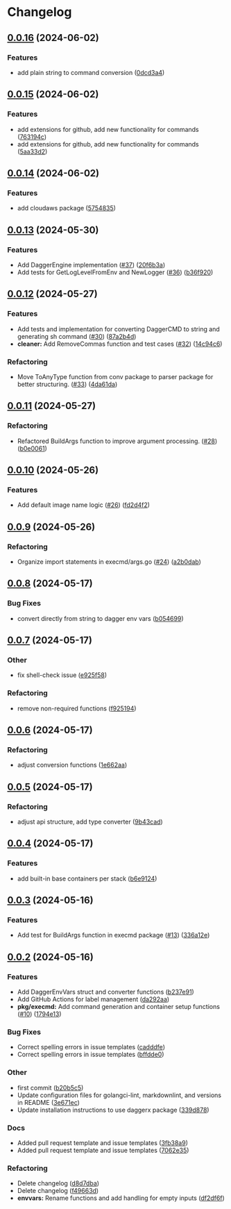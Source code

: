# Changelog

## [0.0.16](https://github.com/Excoriate/daggerx/compare/v0.0.15...v0.0.16) (2024-06-02)


### Features

* add plain string to command conversion ([0dcd3a4](https://github.com/Excoriate/daggerx/commit/0dcd3a48795c871bb269c17750aa92b9a2a7ea70))

## [0.0.15](https://github.com/Excoriate/daggerx/compare/v0.0.14...v0.0.15) (2024-06-02)


### Features

* add extensions for github, add new functionality for commands ([763194c](https://github.com/Excoriate/daggerx/commit/763194c88a42e1974a0872f5578fc56942d0bece))
* add extensions for github, add new functionality for commands ([5aa33d2](https://github.com/Excoriate/daggerx/commit/5aa33d22636fa2a1ce783ddcc05c7ada63097c37))

## [0.0.14](https://github.com/Excoriate/daggerx/compare/v0.0.13...v0.0.14) (2024-06-02)


### Features

* add cloudaws package ([5754835](https://github.com/Excoriate/daggerx/commit/57548350cc6b1a2b413ca64de0e1ae94fda4d276))

## [0.0.13](https://github.com/Excoriate/daggerx/compare/v0.0.12...v0.0.13) (2024-05-30)


### Features

* Add DaggerEngine implementation ([#37](https://github.com/Excoriate/daggerx/issues/37)) ([20f6b3a](https://github.com/Excoriate/daggerx/commit/20f6b3a32eb4f9a472c820b1e91f48a045306e33))
* Add tests for GetLogLevelFromEnv and NewLogger ([#36](https://github.com/Excoriate/daggerx/issues/36)) ([b36f920](https://github.com/Excoriate/daggerx/commit/b36f9202b540dbcaf90b859b1212e3543d702a25))

## [0.0.12](https://github.com/Excoriate/daggerx/compare/v0.0.11...v0.0.12) (2024-05-27)


### Features

* Add tests and implementation for converting DaggerCMD to string and generating sh command ([#30](https://github.com/Excoriate/daggerx/issues/30)) ([87a2b4d](https://github.com/Excoriate/daggerx/commit/87a2b4daad428275e10824c6df1609f156d50f2e))
* **cleaner:** Add RemoveCommas function and test cases ([#32](https://github.com/Excoriate/daggerx/issues/32)) ([14c94c6](https://github.com/Excoriate/daggerx/commit/14c94c62b5733c28a9ba350b407f028a514d44b6))


### Refactoring

* Move ToAnyType function from conv package to parser package for better structuring. ([#33](https://github.com/Excoriate/daggerx/issues/33)) ([4da61da](https://github.com/Excoriate/daggerx/commit/4da61dacd90db179648dc1b4542b1b079e77da6d))

## [0.0.11](https://github.com/Excoriate/daggerx/compare/v0.0.10...v0.0.11) (2024-05-27)


### Refactoring

* Refactored BuildArgs function to improve argument processing. ([#28](https://github.com/Excoriate/daggerx/issues/28)) ([b0e0061](https://github.com/Excoriate/daggerx/commit/b0e0061f88194e933e52913f946ab361af67ec06))

## [0.0.10](https://github.com/Excoriate/daggerx/compare/v0.0.9...v0.0.10) (2024-05-26)


### Features

* Add default image name logic ([#26](https://github.com/Excoriate/daggerx/issues/26)) ([fd2d4f2](https://github.com/Excoriate/daggerx/commit/fd2d4f2acedc4723b311b7e47c018c5fcfd9a3fd))

## [0.0.9](https://github.com/Excoriate/daggerx/compare/v0.0.8...v0.0.9) (2024-05-26)


### Refactoring

* Organize import statements in execmd/args.go ([#24](https://github.com/Excoriate/daggerx/issues/24)) ([a2b0dab](https://github.com/Excoriate/daggerx/commit/a2b0dabe03370a32397caa89c570953ff9ffb994))

## [0.0.8](https://github.com/Excoriate/daggerx/compare/v0.0.7...v0.0.8) (2024-05-17)


### Bug Fixes

* convert directly from string to dagger env vars ([b054699](https://github.com/Excoriate/daggerx/commit/b0546992d1902d5cc181a07ae21147d1c7b83d87))

## [0.0.7](https://github.com/Excoriate/daggerx/compare/v0.0.6...v0.0.7) (2024-05-17)


### Other

* fix shell-check issue ([e925f58](https://github.com/Excoriate/daggerx/commit/e925f58450be0c6493b85b3c5f9f2caf21dca31c))


### Refactoring

* remove non-required functions ([f925194](https://github.com/Excoriate/daggerx/commit/f92519468f5a4db1cac68b1263e37e4e608df8a8))

## [0.0.6](https://github.com/Excoriate/daggerx/compare/v0.0.5...v0.0.6) (2024-05-17)


### Refactoring

* adjust conversion functions ([1e662aa](https://github.com/Excoriate/daggerx/commit/1e662aa2521e881978289b57e01997ff95e9a218))

## [0.0.5](https://github.com/Excoriate/daggerx/compare/v0.0.4...v0.0.5) (2024-05-17)


### Refactoring

* adjust api structure, add type converter ([9b43cad](https://github.com/Excoriate/daggerx/commit/9b43cade168e058fae05698d0be8eb10d6cd382a))

## [0.0.4](https://github.com/Excoriate/daggerx/compare/v0.0.3...v0.0.4) (2024-05-17)


### Features

* add built-in base containers per stack ([b6e9124](https://github.com/Excoriate/daggerx/commit/b6e91247b53b1f6c126b24dfcfbb9b72078c960e))

## [0.0.3](https://github.com/Excoriate/daggerx/compare/v0.0.2...v0.0.3) (2024-05-16)


### Features

* Add test for BuildArgs function in execmd package ([#13](https://github.com/Excoriate/daggerx/issues/13)) ([336a12e](https://github.com/Excoriate/daggerx/commit/336a12ef2f46337e90089413b33a9b142cb5b6bd))

## [0.0.2](https://github.com/Excoriate/daggerx/compare/v0.0.1...v0.0.2) (2024-05-16)


### Features

* Add DaggerEnvVars struct and converter functions ([b237e91](https://github.com/Excoriate/daggerx/commit/b237e912e6714206f71a597a5c9d227b2665a15e))
* Add GitHub Actions for label management ([da292aa](https://github.com/Excoriate/daggerx/commit/da292aa2405daf41690a18b9af5652af59ce8753))
* **pkg/execmd:** Add command generation and container setup functions ([#10](https://github.com/Excoriate/daggerx/issues/10)) ([1794e13](https://github.com/Excoriate/daggerx/commit/1794e138b18cad2c75707461005bfedd5a782e85))


### Bug Fixes

* Correct spelling errors in issue templates ([cadddfe](https://github.com/Excoriate/daggerx/commit/cadddfe8b3bf7058f8576e9be0a10a71a977cb6c))
* Correct spelling errors in issue templates ([bffdde0](https://github.com/Excoriate/daggerx/commit/bffdde09fd7805ed72930369ffc7d37eadc87625))


### Other

* first commit ([b20b5c5](https://github.com/Excoriate/daggerx/commit/b20b5c570e49761d491cd1d1f3501af59c194900))
* Update configuration files for golangci-lint, markdownlint, and versions in README ([3e671ec](https://github.com/Excoriate/daggerx/commit/3e671ec2f9a93af513e56d909d5890d9875e39d4))
* Update installation instructions to use daggerx package ([339d878](https://github.com/Excoriate/daggerx/commit/339d87837334718f190a1f942aaab5e80addfcd2))


### Docs

* Added pull request template and issue templates ([3fb38a9](https://github.com/Excoriate/daggerx/commit/3fb38a96a69b140a4c323007edfb1f48a6b0e623))
* Added pull request template and issue templates ([7062e35](https://github.com/Excoriate/daggerx/commit/7062e35150d0fae361bcf866ad763e9639f6d1d4))


### Refactoring

* Delete changelog ([d8d7dba](https://github.com/Excoriate/daggerx/commit/d8d7dbac03a379c407467c244a335b88f0d321ba))
* Delete changelog ([f49663d](https://github.com/Excoriate/daggerx/commit/f49663d9cc57cbbc66463fa25472f3d630009735))
* **envvars:** Rename functions and add handling for empty inputs ([df2df6f](https://github.com/Excoriate/daggerx/commit/df2df6f35763daf62827ad2b86013b8862a51329))
